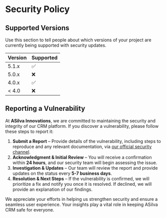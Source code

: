 # Security Policy

## Supported Versions

Use this section to tell people about which versions of your project are
currently being supported with security updates.

| Version | Supported          |
| ------- | ------------------ |
| 5.1.x   | :white_check_mark: |
| 5.0.x   | :x:                |
| 4.0.x   | :white_check_mark: |
| < 4.0   | :x:                |

## Reporting a Vulnerability

At **ASilva Innovations**, we are committed to maintaining the security and integrity of our CRM platform. If you discover a vulnerability, please follow these steps to report it:  

1. **Submit a Report** – Provide details of the vulnerability, including steps to reproduce and any relevant documentation, via [our official security channel](https://github.com/asilva777/ASilva-Innovations-CRM/edit/main/SECURITY.md?).  
2. **Acknowledgment & Initial Review** – You will receive a confirmation within **24 hours**, and our security team will begin assessing the issue.  
3. **Investigation & Updates** – Our team will review the report and provide updates on the status every **5-7 business days**.  
4. **Resolution & Next Steps** – If the vulnerability is confirmed, we will prioritize a fix and notify you once it is resolved. If declined, we will provide an explanation of our findings.  

We appreciate your efforts in helping us strengthen security and ensure a seamless user experience. Your insights play a vital role in keeping ASilva CRM safe for everyone.  
